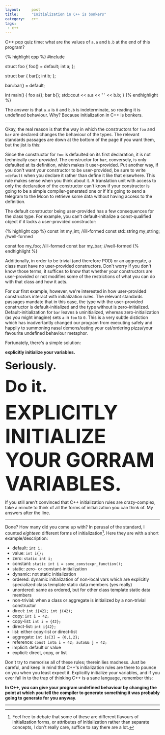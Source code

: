 ```yaml
---
layout:     post
title:      "Initialization in C++ is bonkers"
category:   c++
tags:
 - c++ 
---
```


C++ pop quiz time: what are the values of `a.a` and `b.b` at the end of this program?

{% highlight cpp %}
#include <iostream>

struct foo {
    foo() = default;
    int a;
};

struct bar {
    bar();
    int b;
};

bar::bar() = default;

int main() {
    foo a{};
    bar b{};
    std::cout << a.a << ' ' << b.b;
}
{% endhighlight %}

The answer is that `a.a` is `0` and `b.b` is indeterminate, so reading it is undefined behaviour. Why? Because initialization in C++ is bonkers.

---------------------------

Okay, the real reason is that the way in which the constructors for `foo` and `bar` are declared changes the behaviour of the types. The relevant standards passages are down at the bottom of the page if you want them, but the jist is this:

Since the constructor for `foo` is defaulted on its first declaration, it is not technically *user-provided*. The constructor for `bar`, conversely, is only defaulted at its definition, which makes it user-provided. Put another way, if you don't want your constructor to be user-provided, be sure to write `=default` when you declare it rather than define it like that elsewhere. This rule makes sense when you think about it. A translation unit with access to only the declaration of the constructor can't know if your constructor is going to be a simple compiler-generated one or if it's going to send a telegram to the Moon to retrieve some data without having access to the definition. 

The default constructor being user-provided has a few consequences for the class type. For example, you can't default-initialize a const-qualified object if it lacks a user-provided constructor:

{% highlight cpp %}
const int my_int;            //ill-formed
const std::string my_string; //well-formed

const foo my_foo; //ill-formed
const bar my_bar; //well-formed
{% endhighlight %}

Additionally, in order to be trivial (and therefore POD) or an aggregate, a class must have no user-provided constructors. Don't worry if you don't know those terms, it suffices to know that whether your constructors are user-provided or not modifies some of the restrictions of what you can do with that class and how it acts.

For our first example, however, we're interested in how user-provided constructors interact with initialization rules. The relevant standards passages mandate that in this case, the type with the user-provided constructor is default-initialized and the type without is zero-initialized. Default-initialization for `bar` leaves `b` uninitialized, whereas zero-initialization (as you might imagine) sets `a` in `foo` to `0`. This is a very subtle distiction which has inadvertantly changed our program from executing safely and happily to summoning nasal demons/eating your cat/ordering pizza/your favourite undefined behaviour metaphor.

Fortunately, there's a simple solution:

**explicitly initialize your variables.**

<b style="font-size:34px;">Seriously.</b>

<b style="font-size:54px;">Do it.</b>

<b style="font-size:64px;">EXPLICITLY INITIALIZE YOUR GORRAM VARIABLES.</b>

If you still aren't convinced that C++ initialization rules are crazy-complex, take a minute to think of all the forms of initialization you can think of. My answers after the line.

--------------------

Done? How many did you come up with? In perusal of the standard, I counted *eighteen* different forms of initialization[^1]. Here they are with a short example/description:

[^1]: Feel free to debate that some of these are different flavours of initialization forms, or attributes of initialization rather than separate concepts, I don't really care, suffice to say there are a lot.

- default: `int i;`
- value: `int i{};`
- zero: `static int i;`
- constant: `static int i = some_constexpr_function();`
- static: zero- or constant-initialization
- dynamic: not static initialization
- ordered: dynamic initialization of non-local vars which are explicitly specialized class template static data members (yes really)
- unordered: same as ordered, but for other class template static data members
- non-trivial: when a class or aggregate is initialized by a non-trivial constructor
- direct: `int i{42}; int j(42);`
- copy: `int i = 42;`
- copy-list: `int i = {42};`
- direct-list: `int i{42};`
- list: either copy-list or direct-list
- aggregate: `int is[3] = {0,1,2};`
- reference: `const int& i = 42; auto&& j = 42;`
- implicit: default or value
- explicit: direct, copy, or list

Don't try to memorise all of these rules; therein lies madness. Just be careful, and keep in mind that C++'s initialization rules are there to pounce on you when you least expect it. Explicitly initialize your variables, and if you ever fall in to the trap of thinking C++ is a sane language, remember this:

**In C++, you can give your program undefined behaviour by changing the point at which you tell the compiler to generate something it was probably going to generate for you anyway.**

-------------------------
